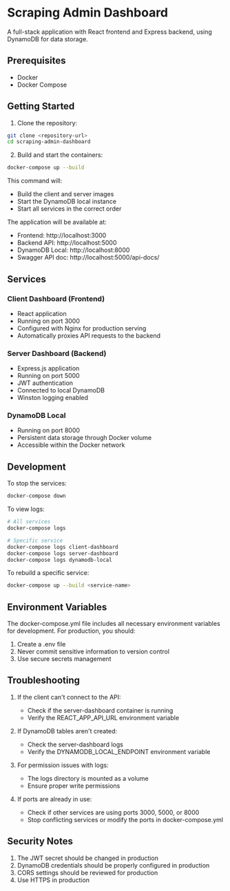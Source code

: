 # Scraping Admin Dashboard

A full-stack application with React frontend and Express backend, using DynamoDB for data storage.

## Prerequisites

- Docker
- Docker Compose

## Getting Started

1. Clone the repository:

```bash
git clone <repository-url>
cd scraping-admin-dashboard
```

2. Build and start the containers:

```bash
docker-compose up --build
```

This command will:

- Build the client and server images
- Start the DynamoDB local instance
- Start all services in the correct order

The application will be available at:

- Frontend: http://localhost:3000
- Backend API: http://localhost:5000
- DynamoDB Local: http://localhost:8000
- Swagger API doc: http://localhost:5000/api-docs/

## Services

### Client Dashboard (Frontend)

- React application
- Running on port 3000
- Configured with Nginx for production serving
- Automatically proxies API requests to the backend

### Server Dashboard (Backend)

- Express.js application
- Running on port 5000
- JWT authentication
- Connected to local DynamoDB
- Winston logging enabled

### DynamoDB Local

- Running on port 8000
- Persistent data storage through Docker volume
- Accessible within the Docker network

## Development

To stop the services:

```bash
docker-compose down
```

To view logs:

```bash
# All services
docker-compose logs

# Specific service
docker-compose logs client-dashboard
docker-compose logs server-dashboard
docker-compose logs dynamodb-local
```

To rebuild a specific service:

```bash
docker-compose up --build <service-name>
```

## Environment Variables

The docker-compose.yml file includes all necessary environment variables for development. For production, you should:

1. Create a .env file
2. Never commit sensitive information to version control
3. Use secure secrets management

## Troubleshooting

1. If the client can't connect to the API:

   - Check if the server-dashboard container is running
   - Verify the REACT_APP_API_URL environment variable

2. If DynamoDB tables aren't created:

   - Check the server-dashboard logs
   - Verify the DYNAMODB_LOCAL_ENDPOINT environment variable

3. For permission issues with logs:

   - The logs directory is mounted as a volume
   - Ensure proper write permissions

4. If ports are already in use:
   - Check if other services are using ports 3000, 5000, or 8000
   - Stop conflicting services or modify the ports in docker-compose.yml

## Security Notes

1. The JWT secret should be changed in production
2. DynamoDB credentials should be properly configured in production
3. CORS settings should be reviewed for production
4. Use HTTPS in production
